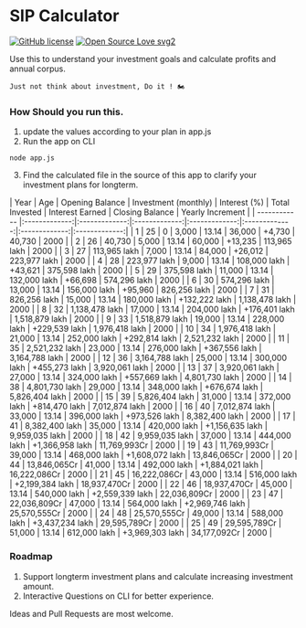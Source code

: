 # SIP Calculator

[![GitHub license](https://img.shields.io/github/license/Naereen/StrapDown.js.svg)](https://github.com/Naereen/StrapDown.js/blob/master/LICENSE)
[![Open Source Love svg2](https://badges.frapsoft.com/os/v2/open-source.svg?v=103)](https://github.com/ellerbrock/open-source-badges/)


Use this to understand your investment goals and calculate profits and annual corpus.

`Just not think about investment, Do it ! 🏍️`

### How Should you run this.

1. update the values according to your plan in app.js
2. Run the app on CLI
```
node app.js
```
3. Find the calculated file in the source of this app to clarify your investment plans for longterm.

| Year | Age | Opening Balance |  Investment (monthly) | Interest (%) | Total Invested | Interest Earned | Closing Balance  | Yearly Increment |
| ------------ |:-------------:|:-------------:|:-------------:|:-------------:|:-------------:|:-------------:|:-------------:|
 | 1 | 25 | 0 | 3,000 | 13.14 | 36,000 | +4,730 | 40,730 | 2000 |
 | 2 | 26 | 40,730 | 5,000 | 13.14 | 60,000 | +13,235 | 113,965 lakh | 2000 |
 | 3 | 27 | 113,965 lakh | 7,000 | 13.14 | 84,000 | +26,012 | 223,977 lakh | 2000 |
 | 4 | 28 | 223,977 lakh | 9,000 | 13.14 | 108,000 lakh | +43,621 | 375,598 lakh | 2000 |
 | 5 | 29 | 375,598 lakh | 11,000 | 13.14 | 132,000 lakh | +66,698 | 574,296 lakh | 2000 |
 | 6 | 30 | 574,296 lakh | 13,000 | 13.14 | 156,000 lakh | +95,960 | 826,256 lakh | 2000 |
 | 7 | 31 | 826,256 lakh | 15,000 | 13.14 | 180,000 lakh | +132,222 lakh | 1,138,478 lakh | 2000 |
 | 8 | 32 | 1,138,478 lakh | 17,000 | 13.14 | 204,000 lakh | +176,401 lakh | 1,518,879 lakh | 2000 |
 | 9 | 33 | 1,518,879 lakh | 19,000 | 13.14 | 228,000 lakh | +229,539 lakh | 1,976,418 lakh | 2000 |
 | 10 | 34 | 1,976,418 lakh | 21,000 | 13.14 | 252,000 lakh | +292,814 lakh | 2,521,232 lakh | 2000 |
 | 11 | 35 | 2,521,232 lakh | 23,000 | 13.14 | 276,000 lakh | +367,556 lakh | 3,164,788 lakh | 2000 |
 | 12 | 36 | 3,164,788 lakh | 25,000 | 13.14 | 300,000 lakh | +455,273 lakh | 3,920,061 lakh | 2000 |
 | 13 | 37 | 3,920,061 lakh | 27,000 | 13.14 | 324,000 lakh | +557,669 lakh | 4,801,730 lakh | 2000 |
 | 14 | 38 | 4,801,730 lakh | 29,000 | 13.14 | 348,000 lakh | +676,674 lakh | 5,826,404 lakh | 2000 |
 | 15 | 39 | 5,826,404 lakh | 31,000 | 13.14 | 372,000 lakh | +814,470 lakh | 7,012,874 lakh | 2000 |
 | 16 | 40 | 7,012,874 lakh | 33,000 | 13.14 | 396,000 lakh | +973,526 lakh | 8,382,400 lakh | 2000 |
 | 17 | 41 | 8,382,400 lakh | 35,000 | 13.14 | 420,000 lakh | +1,156,635 lakh | 9,959,035 lakh | 2000 |
 | 18 | 42 | 9,959,035 lakh | 37,000 | 13.14 | 444,000 lakh | +1,366,958 lakh | 11,769,993Cr | 2000 |
 | 19 | 43 | 11,769,993Cr | 39,000 | 13.14 | 468,000 lakh | +1,608,072 lakh | 13,846,065Cr | 2000 |
 | 20 | 44 | 13,846,065Cr | 41,000 | 13.14 | 492,000 lakh | +1,884,021 lakh | 16,222,086Cr | 2000 |
 | 21 | 45 | 16,222,086Cr | 43,000 | 13.14 | 516,000 lakh | +2,199,384 lakh | 18,937,470Cr | 2000 |
 | 22 | 46 | 18,937,470Cr | 45,000 | 13.14 | 540,000 lakh | +2,559,339 lakh | 22,036,809Cr | 2000 |
 | 23 | 47 | 22,036,809Cr | 47,000 | 13.14 | 564,000 lakh | +2,969,746 lakh | 25,570,555Cr | 2000 |
 | 24 | 48 | 25,570,555Cr | 49,000 | 13.14 | 588,000 lakh | +3,437,234 lakh | 29,595,789Cr | 2000 |
 | 25 | 49 | 29,595,789Cr | 51,000 | 13.14 | 612,000 lakh | +3,969,303 lakh | 34,177,092Cr | 2000 |

### Roadmap

1. Support longterm investment plans and calculate increasing investment amount.
2. Interactive Questions on CLI for better experience.


Ideas and Pull Requests are most welcome.

